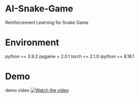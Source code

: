 # AI-Snake-Game
Reinforcement Learning for Snake Game

# Environment
python == 3.9.2
pygame = 2.0.1
torch == 2.1.0
ipython == 8.16.1

# Demo
demo video
[![Watch the video](https://img.youtube.com/vi/H9JfMY9a1Tw/0.jpg)](https://youtu.be/H9JfMY9a1Tw)
